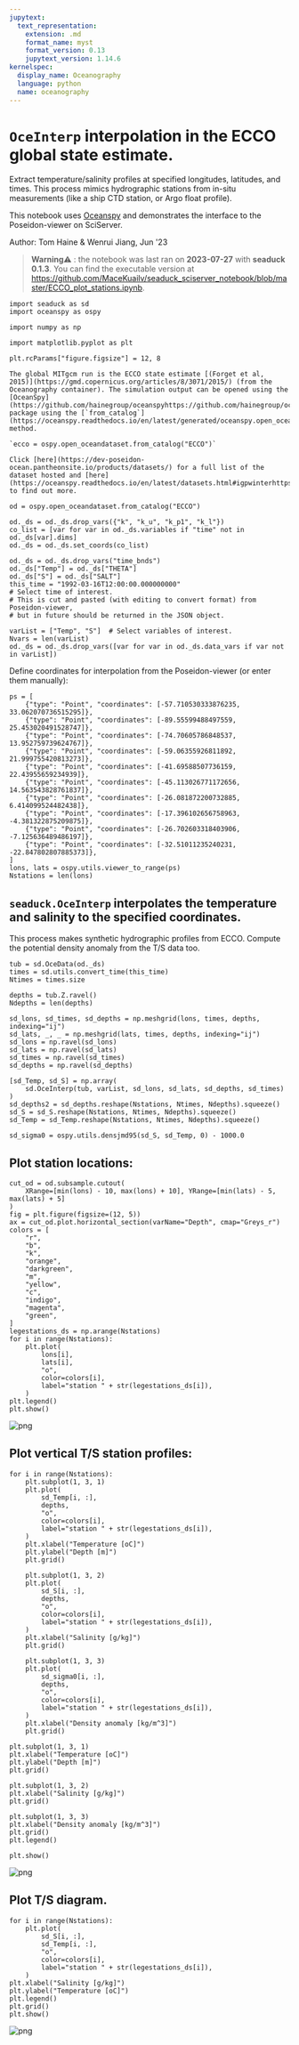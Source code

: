 ```yaml
---
jupytext:
  text_representation:
    extension: .md
    format_name: myst
    format_version: 0.13
    jupytext_version: 1.14.6
kernelspec:
  display_name: Oceanography
  language: python
  name: oceanography
---
```


# `OceInterp` interpolation in the ECCO global state estimate.

Extract temperature/salinity profiles at specified longitudes, latitudes, and times. This process mimics hydrographic stations from in-situ measurements (like a ship CTD station, or Argo float profile).

This notebook uses [Oceanspy](https://oceanspy.readthedocs.io/en/latest/) and demonstrates the interface to the Poseidon-viewer on SciServer.

Author: Tom Haine & Wenrui Jiang, Jun '23
> **Warning**⚠️ : the notebook was last ran on **2023-07-27** with **seaduck 0.1.3**. You can find the executable version at https://github.com/MaceKuailv/seaduck_sciserver_notebook/blob/master/ECCO_plot_stations.ipynb. 
```{code-cell} ipython3
import seaduck as sd
import oceanspy as ospy

import numpy as np

import matplotlib.pyplot as plt

plt.rcParams["figure.figsize"] = 12, 8
```

```{admonition} Access ECCO
The global MITgcm run is the ECCO state estimate [(Forget et al, 2015)](https://gmd.copernicus.org/articles/8/3071/2015/) (from the Oceanography container). The simulation output can be opened using the [OceanSpy](https://github.com/hainegroup/oceanspyhttps://github.com/hainegroup/oceanspy) package using the [`from_catalog`](https://oceanspy.readthedocs.io/en/latest/generated/oceanspy.open_oceandataset.from_catalog.html#oceanspy.open_oceandataset.from_catalog) method. 

`ecco = ospy.open_oceandataset.from_catalog("ECCO")`

Click [here](https://dev-poseidon-ocean.pantheonsite.io/products/datasets/) for a full list of the dataset hosted and [here](https://oceanspy.readthedocs.io/en/latest/datasets.html#igpwinterhttps://oceanspy.readthedocs.io/en/latest/datasets.html#igpwinter) to find out more.
```

```{code-cell} ipython3
od = ospy.open_oceandataset.from_catalog("ECCO")

od._ds = od._ds.drop_vars({"k", "k_u", "k_p1", "k_l"})
co_list = [var for var in od._ds.variables if "time" not in od._ds[var].dims]
od._ds = od._ds.set_coords(co_list)

od._ds = od._ds.drop_vars("time_bnds")
od._ds["Temp"] = od._ds["THETA"]
od._ds["S"] = od._ds["SALT"]
this_time = "1992-03-16T12:00:00.000000000"
# Select time of interest.
# This is cut and pasted (with editing to convert format) from Poseidon-viewer,
# but in future should be returned in the JSON object.

varList = ["Temp", "S"]  # Select variables of interest.
Nvars = len(varList)
od._ds = od._ds.drop_vars([var for var in od._ds.data_vars if var not in varList])
```

Define coordinates for interpolation from the Poseidon-viewer (or enter them manually):

```{code-cell} ipython3
ps = [
    {"type": "Point", "coordinates": [-57.710530333876235, 33.062070736515295]},
    {"type": "Point", "coordinates": [-89.55599488497559, 25.453020491528747]},
    {"type": "Point", "coordinates": [-74.70605786848537, 13.952759739624767]},
    {"type": "Point", "coordinates": [-59.06355926811892, 21.999755420813273]},
    {"type": "Point", "coordinates": [-41.69588507736159, 22.43955659234939]},
    {"type": "Point", "coordinates": [-45.113026771172656, 14.563543828761837]},
    {"type": "Point", "coordinates": [-26.081872200732885, 6.414099524482438]},
    {"type": "Point", "coordinates": [-17.396102656758963, -4.381322875209875]},
    {"type": "Point", "coordinates": [-26.702603318403906, -7.125636489486197]},
    {"type": "Point", "coordinates": [-32.51011235240231, -22.847802807885373]},
]
lons, lats = ospy.utils.viewer_to_range(ps)
Nstations = len(lons)
```

## `seaduck.OceInterp` interpolates the temperature and salinity to the specified coordinates.

This process makes synthetic hydrographic profiles from ECCO. Compute the potential density anomaly from the T/S data too.

```{code-cell} ipython3
tub = sd.OceData(od._ds)
times = sd.utils.convert_time(this_time)
Ntimes = times.size

depths = tub.Z.ravel()
Ndepths = len(depths)

sd_lons, sd_times, sd_depths = np.meshgrid(lons, times, depths, indexing="ij")
sd_lats, _, _ = np.meshgrid(lats, times, depths, indexing="ij")
sd_lons = np.ravel(sd_lons)
sd_lats = np.ravel(sd_lats)
sd_times = np.ravel(sd_times)
sd_depths = np.ravel(sd_depths)

[sd_Temp, sd_S] = np.array(
    sd.OceInterp(tub, varList, sd_lons, sd_lats, sd_depths, sd_times)
)
sd_depths2 = sd_depths.reshape(Nstations, Ntimes, Ndepths).squeeze()
sd_S = sd_S.reshape(Nstations, Ntimes, Ndepths).squeeze()
sd_Temp = sd_Temp.reshape(Nstations, Ntimes, Ndepths).squeeze()

sd_sigma0 = ospy.utils.densjmd95(sd_S, sd_Temp, 0) - 1000.0
```

## Plot station locations:

```{code-cell} ipython3
cut_od = od.subsample.cutout(
    XRange=[min(lons) - 10, max(lons) + 10], YRange=[min(lats) - 5, max(lats) + 5]
)
fig = plt.figure(figsize=(12, 5))
ax = cut_od.plot.horizontal_section(varName="Depth", cmap="Greys_r")
colors = [
    "r",
    "b",
    "k",
    "orange",
    "darkgreen",
    "m",
    "yellow",
    "c",
    "indigo",
    "magenta",
    "green",
]
legestations_ds = np.arange(Nstations)
for i in range(Nstations):
    plt.plot(
        lons[i],
        lats[i],
        "o",
        color=colors[i],
        label="station " + str(legestations_ds[i]),
    )
plt.legend()
plt.show()
```
![png](https://github.com/MaceKuailv/seaduck_sciserver_notebook/blob/master/ECCO_plot_stations_files/ECCO_plot_stations_9_1.png?raw=true)

## Plot vertical T/S station profiles:

```{code-cell} ipython3
for i in range(Nstations):
    plt.subplot(1, 3, 1)
    plt.plot(
        sd_Temp[i, :],
        depths,
        "o",
        color=colors[i],
        label="station " + str(legestations_ds[i]),
    )
    plt.xlabel("Temperature [oC]")
    plt.ylabel("Depth [m]")
    plt.grid()

    plt.subplot(1, 3, 2)
    plt.plot(
        sd_S[i, :],
        depths,
        "o",
        color=colors[i],
        label="station " + str(legestations_ds[i]),
    )
    plt.xlabel("Salinity [g/kg]")
    plt.grid()

    plt.subplot(1, 3, 3)
    plt.plot(
        sd_sigma0[i, :],
        depths,
        "o",
        color=colors[i],
        label="station " + str(legestations_ds[i]),
    )
    plt.xlabel("Density anomaly [kg/m^3]")
    plt.grid()

plt.subplot(1, 3, 1)
plt.xlabel("Temperature [oC]")
plt.ylabel("Depth [m]")
plt.grid()

plt.subplot(1, 3, 2)
plt.xlabel("Salinity [g/kg]")
plt.grid()

plt.subplot(1, 3, 3)
plt.xlabel("Density anomaly [kg/m^3]")
plt.grid()
plt.legend()

plt.show()
```
![png](https://github.com/MaceKuailv/seaduck_sciserver_notebook/blob/master/ECCO_plot_stations_files/ECCO_plot_stations_11_0.png?raw=true)

## Plot T/S diagram.

```{code-cell} ipython3
for i in range(Nstations):
    plt.plot(
        sd_S[i, :],
        sd_Temp[i, :],
        "o",
        color=colors[i],
        label="station " + str(legestations_ds[i]),
    )
plt.xlabel("Salinity [g/kg]")
plt.ylabel("Temperature [oC]")
plt.legend()
plt.grid()
plt.show()
```
![png](https://github.com/MaceKuailv/seaduck_sciserver_notebook/blob/master/ECCO_plot_stations_files/ECCO_plot_stations_13_0.png?raw=true)

```{code-cell} ipython3

```
